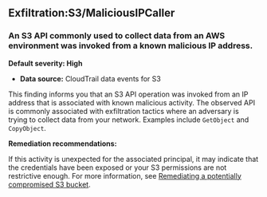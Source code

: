 Exfiltration:S3/MaliciousIPCaller
---------------------------------


### An S3 API commonly used to collect data from an AWS environment was invoked from a known malicious IP address.


**Default severity: High**


 * **Data source:** CloudTrail data events for S3

This finding informs you that an S3 API operation was invoked from an IP address that is associated with known malicious activity. The observed API is commonly associated with exfiltration tactics where an adversary is trying to collect data from your network. Examples include `GetObject` and `CopyObject`.


**Remediation recommendations:**


If this activity is unexpected for the associated principal, it may indicate that the credentials have been exposed or your S3 permissions are not restrictive enough. For more information, see [Remediating a potentially compromised S3 bucket](https://docs.aws.amazon.com/guardduty/latest/ug/compromised-s3.html).

